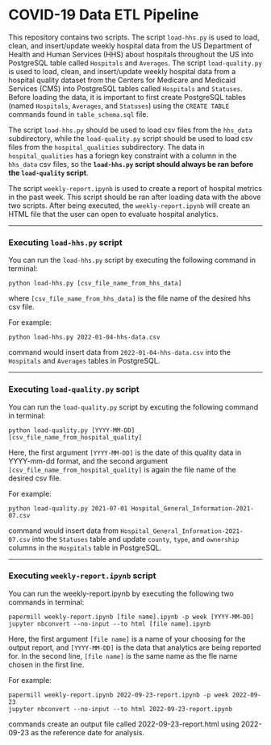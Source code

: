 # COVID-19 Data ETL Pipeline

This repository contains two scripts. The script `load-hhs.py` is used to load, clean, and insert/update weekly hospital data from the US Department of Health and Human Services (HHS) about hospitals throughout the US into PostgreSQL table called `Hospitals` and `Averages`. The script `load-quality.py` is used to load, clean, and insert/update weekly hospital data from a hospital quality dataset from the Centers for Medicare and Medicaid Services (CMS) into PostgreSQL tables called `Hospitals` and `Statuses`. Before loading the data, it is important to first create PostgreSQL tables (named `Hospitals`, `Averages`, and `Statuses`) using the `CREATE TABLE` commands found in `table_schema.sql` file.

The script `load-hhs.py` should be used to load csv files from the `hhs_data` subdirectory, while the `load-quality.py` script should be used to load csv files from the `hospital_qualities` subdirectory. The data in `hospital_qualities` has a foriegn key constraint with a column in the `hhs_data` csv files, so the **`load-hhs.py` script should always be ran before the `load-quality` script**. 

The script `weekly-report.ipynb` is used to create a report of hospital metrics in the past week. This script should be ran after loading data with the above two scripts. After being executed, the `weekly-report.ipynb` will create an HTML file that the user can open to evaluate hospital analytics.

---

### Executing `load-hhs.py` script

You can run the `load-hhs.py` script by executing the following command in terminal:
```
python load-hhs.py [csv_file_name_from_hhs_data]
```
where  `[csv_file_name_from_hhs_data]` is the file name of the desired hhs csv file.

For example:
```
python load-hhs.py 2022-01-04-hhs-data.csv
```
command would insert data from `2022-01-04-hhs-data.csv` into the `Hospitals` and `Averages` tables in PostgreSQL.

---

### Executing `load-quality.py` script

You can run the `load-quality.py` script by excuting the following command in terminal:
```
python load-quality.py [YYYY-MM-DD] [csv_file_name_from_hospital_quality]
```
Here, the first argument `[YYYY-MM-DD]` is the date of this quality data in YYYY-mm-dd format, and the second argument `[csv_file_name_from_hospital_quality]` is again the file name of the desired csv file. 

For example:
```
python load-quality.py 2021-07-01 Hospital_General_Information-2021-07.csv
```
command would insert data from `Hospital_General_Information-2021-07.csv` into the `Statuses` table and update `county`, `type`, and `ownership` columns in the `Hospitals` table in PostgreSQL.

---

### Executing `weekly-report.ipynb` script

You can run the weekly-report.ipynb by executing the following two commands in terminal:
```
papermill weekly-report.ipynb [file name].ipynb -p week [YYYY-MM-DD]
jupyter nbconvert --no-input --to html [file name].ipynb
```
Here, the first argument `[file name]` is a name of your choosing for the output report, and `[YYYY-MM-DD]` is the data that analytics are being reported for. In the second line, `[file name]` is the same name as the fle name chosen in the first line.

For example:
```
papermill weekly-report.ipynb 2022-09-23-report.ipynb -p week 2022-09-23
jupyter nbconvert --no-input --to html 2022-09-23-report.ipynb
```
commands create an output file called 2022-09-23-report.html using 2022-09-23 as the reference date for analysis.

